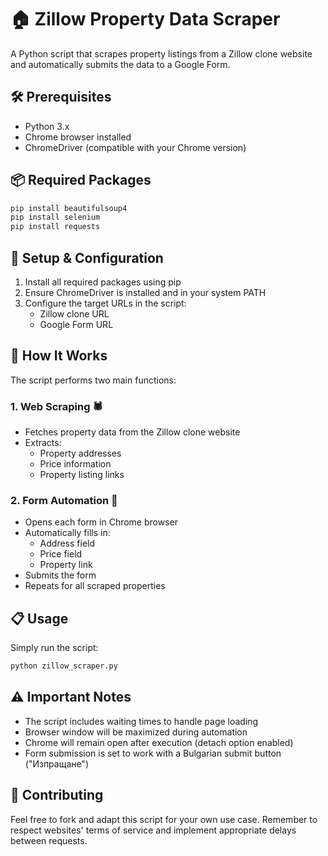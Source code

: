 # 🏠 Zillow Property Data Scraper

A Python script that scrapes property listings from a Zillow clone website and automatically submits the data to a Google Form.

## 🛠️ Prerequisites

- Python 3.x
- Chrome browser installed
- ChromeDriver (compatible with your Chrome version)

## 📦 Required Packages

```bash
pip install beautifulsoup4
pip install selenium
pip install requests
```

## 🔧 Setup & Configuration

1. Install all required packages using pip
2. Ensure ChromeDriver is installed and in your system PATH
3. Configure the target URLs in the script:
   - Zillow clone URL
   - Google Form URL

## 🚀 How It Works

The script performs two main functions:

### 1. Web Scraping 🕷️
- Fetches property data from the Zillow clone website
- Extracts:
  - Property addresses
  - Price information
  - Property listing links

### 2. Form Automation 📝
- Opens each form in Chrome browser
- Automatically fills in:
  - Address field
  - Price field
  - Property link
- Submits the form
- Repeats for all scraped properties

## 📋 Usage

Simply run the script:

```bash
python zillow_scraper.py
```

## ⚠️ Important Notes

- The script includes waiting times to handle page loading
- Browser window will be maximized during automation
- Chrome will remain open after execution (detach option enabled)
- Form submission is set to work with a Bulgarian submit button ("Изпращане")


## 🤝 Contributing

Feel free to fork and adapt this script for your own use case. Remember to respect websites' terms of service and implement appropriate delays between requests.

